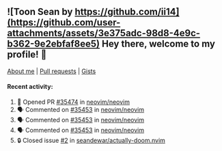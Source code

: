 ## ![Toon Sean by https://github.com/ii14](https://github.com/user-attachments/assets/3e375adc-98d8-4e9c-b362-9e2ebfaf8ee5) Hey there, welcome to my profile! 👋

[About me](https://seandewar.github.io/)
 | [Pull requests](https://github.com/search?p=1&q=author%3Aseandewar+is%3Apr)
 | [Gists](https://gist.github.com/seandewar)

#### Recent activity:

<!--START_SECTION:activity-->
1. 💪 Opened PR [#35474](https://github.com/neovim/neovim/pull/35474) in [neovim/neovim](https://github.com/neovim/neovim)
2. 🗣 Commented on [#35453](https://github.com/neovim/neovim/issues/35453#issuecomment-3219560169) in [neovim/neovim](https://github.com/neovim/neovim)
3. 🗣 Commented on [#35453](https://github.com/neovim/neovim/issues/35453#issuecomment-3218346200) in [neovim/neovim](https://github.com/neovim/neovim)
4. 🗣 Commented on [#35453](https://github.com/neovim/neovim/issues/35453#issuecomment-3218297863) in [neovim/neovim](https://github.com/neovim/neovim)
5. 🔒 Closed issue [#2](https://github.com/seandewar/actually-doom.nvim/issues/2) in [seandewar/actually-doom.nvim](https://github.com/seandewar/actually-doom.nvim)
<!--END_SECTION:activity-->
